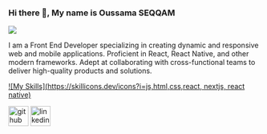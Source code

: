 ### Hi there 👋, My name is Oussama SEQQAM
![](https://media.licdn.com/dms/image/D4E16AQEvtVuBtynAxA/profile-displaybackgroundimage-shrink_350_1400/0/1709821873938?e=1722470400&v=beta&t=6fn04tUfMqR7bLn_8lD9AwpEkx54KbBMkkSCwBCKIqM)

I am a Front End Developer specializing in creating dynamic and responsive web and mobile applications. Proficient in React, React Native, and other modern frameworks. Adept at collaborating with cross-functional teams to deliver high-quality products and solutions.

[![My Skills](https://skillicons.dev/icons?i=js,html,css,react, nextjs, react native)](https://skillicons.dev)



[<img src='https://cdn.jsdelivr.net/npm/simple-icons@3.0.1/icons/github.svg' alt='github' height='40'>](https://github.com/ouseqqam)  [<img src='https://cdn.jsdelivr.net/npm/simple-icons@3.0.1/icons/linkedin.svg' alt='linkedin' height='40'>](https://www.linkedin.com/in/https://www.linkedin.com/in/oussama-seqqam//)  

